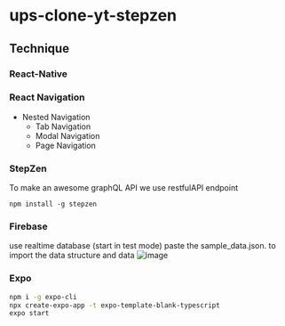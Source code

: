 # ups-clone-yt-stepzen

## Technique

### React-Native

### React Navigation

- Nested Navigation
    - Tab Navigation
    - Modal Navigation
    - Page Navigation


### StepZen
To make an awesome graphQL API
we use restfulAPI endpoint
```
npm install -g stepzen
```

### Firebase
use realtime database
(start in test mode)
paste the sample_data.json. to import the data structure and data
![image](https://github.com/digleg/ups-clone-yt-stepzen/assets/24401897/1951e51b-aa70-42f5-9145-ab1ba405622f)

    
### Expo
```bash
npm i -g expo-cli
npx create-expo-app -t expo-template-blank-typescript
expo start
```
